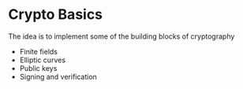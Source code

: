 # Crypto Basics

The idea is to implement some of the building blocks of cryptography
  - Finite fields
  - Elliptic curves
  - Public keys
  - Signing and verification
  
